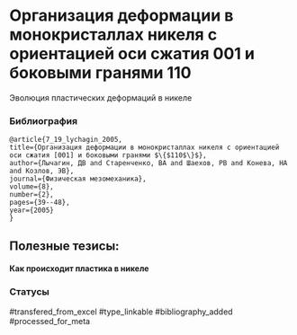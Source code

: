 # Организация деформации в монокристаллах никеля с ориентацией оси сжатия 001 и боковыми гранями 110

Эволюция пластических деформаций в никеле

### Библиография
```
@article{7_19_lychagin_2005,
title={Организация деформации в монокристаллах никеля с ориентацией оси сжатия [001] и боковыми гранями $\{$110$\}$},
author={Лычагин, ДВ and Старенченко, ВА and Шаехов, РВ and Конева, НА and Козлов, ЭВ},
journal={Физическая мезомеханика},
volume={8},
number={2},
pages={39--48},
year={2005}
}
```

## Полезные тезисы:

#### Как происходит пластика в никеле

### Статусы
#transfered_from_excel 
#type_linkable 
#bibliography_added
#processed_for_meta
